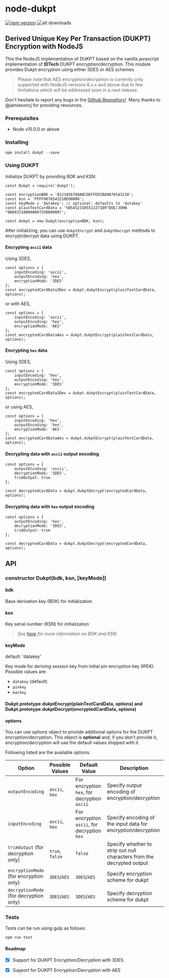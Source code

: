 # node-dukpt

[![npm version](https://badge.fury.io/js/dukpt.svg)](https://badge.fury.io/js/dukpt) ![alt downloads](https://img.shields.io/npm/dm/dukpt.svg?style=flat-square)

## Derived Unique Key Per Transaction (DUKPT) Encryption with NodeJS

This the NodeJS implementation of DUKPT based on the vanilla javascript implementation of **IDTech** DUKPT encryption/decryption. This module provides Dukpt encryption using either 3DES or AES schemes.

> Please note that AES encryption/decryption is currently only supported with NodeJS versions 6.x.x and above due to few limitations which will be addressed soon in a next release.

Don't hesitate to report any bugs in the [Github Repository!](https://github.com/dpjayasekara/node-dukpt). Many thanks to @jamiesoncj for providing resources.

### Prerequisites

* Node v10.0.0 or above

### Installing

```
npm install dukpt --save
```
### Using DUKPT

Initialize DUKPT by providing BDK and KSN:

```
const Dukpt = require('dukpt');

const encryptionBDK = '0123456789ABCDEFFEDCBA9876543210';
const ksn = 'FFFF9876543210E00008';
const keyMode = 'datakey'; // optional: defaults to 'datakey'
const plainTextCardData = '%B5452310551227189^DOE/JOHN      ^08043210000000725000000?';

const dukpt = new Dukpt(encryptionBDK, ksn);
```
After initializing, you can use `dukptEncrypt` and `dukptDecrypt` methods to encrypt/decrypt data using DUKPT. 

#### Encrypting `ascii` data

Using 3DES,

```
const options = {
	inputEncoding: 'ascii', 
	outputEncoding: 'hex',
	encryptionMode: '3DES'
};
const encryptedCardData3Des = dukpt.dukptEncrypt(plainTextCardData, options);
```
or with AES,

```
const options = {
	inputEncoding: 'ascii', 
	outputEncoding: 'hex',
	encryptionMode: 'AES'
};
const encryptedCardDataAes = dukpt.dukptEncrypt(plainTextCardData, options);
```

#### Encrypting `hex` data

Using 3DES,

```
const options = {
	inputEncoding: 'hex',
	outputEncoding: 'hex',
	encryptionMode: '3DES'
};
const encryptedCardData3Des = dukpt.dukptEncrypt(plainTextCardData, options);
```
or using AES,

```
const options = {
	inputEncoding: 'hex',
	outputEncoding: 'hex',
	encryptionMode: 'AES'
};
const encryptedCardDataAes = dukpt.dukptEncrypt(plainTextCardData, options);
```

#### Decrypting data with `ascii` output encoding

```
const options = {
	outputEncoding: 'ascii',
	decryptionMode: '3DES',
	trimOutput: true
};

const decryptedCardData = dukpt.dukptDecrypt(encryptedCardData, options);
```
#### Decrypting data with `hex` output encoding

```
const options = {
	outputEncoding: 'hex',
	decryptionMode: '3DES',
	trimOutput: true
};

const decryptedCardData = dukpt.dukptDecrypt(encryptedCardData, options);
```

## API

### constructor Dukpt(bdk, ksn, [keyMode])

#### bdk

Base derivation key (BDK) for initialization

#### ksn

Key serial number (KSN) for initialization

> _See [here](https://en.wikipedia.org/wiki/Derived_unique_key_per_transaction) for more information on BDK and KSN_

#### keyMode
default: 'datakey'

Key mode for deriving session key from initial pin encryption key (IPEK). Possible values are:

- `datakey` (default)
- `pinkey`
- `mackey`

#### Dukpt.prototype.dukptEncrypt(plainTextCardData, options) and Dukpt.prototype.dukptDecrypt(encryptedCardData, options)

#### options

You can use options object to provide additional options for the DUKPT encryption/decryption. This object is **optional** and, if you don't provide it, encryption/decryption will use the default values shipped with it. 

Following listed are the available options.

Option | Possible Values | Default Value | Description
------------ | ------- | ------------- | --------------
`outputEncoding` | `ascii`, `hex` | For encryption `hex`, for decryption `ascii` | Specify output encoding of encryption/decryption
`inputEncoding` | `ascii`, `hex` | For encryption `ascii`, for decryption `hex` | Specify encoding of the input data for encryption/decryption
`trimOutput` (for decryption only) | `true`, `false` | `false` | Specify whether to strip out null characters from the decrypted output
`encryptionMode` (for encryption only) | `3DES`/`AES` | `3DES`/`AES` | Specify encryption scheme for dukpt
`decryptionMode` (for decryption only) | `3DES`/`AES` | `3DES`/`AES` | Specify decryption scheme for dukpt

### Tests
Tests can be run using gulp as follows:

```
npm run test
```

#### Roadmap

- [x] Support for DUKPT Encryption/Decryption with 3DES
- [x] Support for DUKPT Encryption/Decryption with AES


